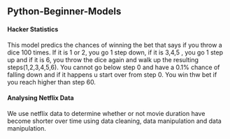 ## Python-Beginner-Models
#### Hacker Statistics
This model predics the chances of winning the bet that says if you throw a dice 100 times.
If it is 1 or 2, you go 1 step down, if it is 3,4,5 , you go 1 step up and if it is 6, you throw the dice again and walk up the resulting steps(1,2,3,4,5,6). 
You cannot go below step 0 and have a 0.1% chance of falling down and if it happens u start over from step 0. 
You win thw bet if you reach higher than step 60.

#### Analysing Netflix Data
We use netflix data to determine whether or not movie duration have become shorter over time using data cleaning, data manipulation and data manipulation.
